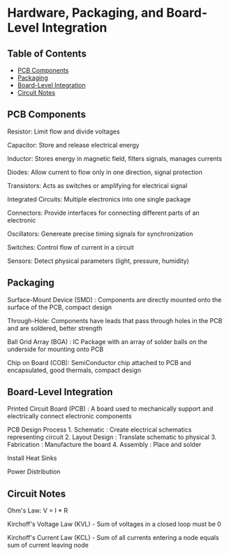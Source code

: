 # Hardware, Packaging, and Board-Level Integration

## Table of Contents
* [PCB Components](#PCB-Components)
* [Packaging](#Packaging)
* [Board-Level Integration](#Board-Level-Integration)
* [Circuit Notes](#Circuit-Notes)

## PCB Components

Resistor: Limit flow and divide voltages

Capacitor: Store and release electrical energy

Inductor: Stores energy in magnetic field, filters signals, manages currents

Diodes: Allow current to flow only in one direction, signal protection

Transistors: Acts as switches or amplifying for electrical signal

Integrated Circuits: Multiple electronics into one single package

Connectors: Provide interfaces for connecting different parts of an electronic 

Oscillators: Genereate precise timing signals for synchronization

Switches: Control flow of current in a circuit

Sensors: Detect physical parameters (light, pressure, humidity)

## Packaging

Surface-Mount Device (SMD) : Components are directly mounted onto the surface of the PCB, compact design

Through-Hole: Components have leads that pass through holes in the PCB and are soldered, better strength

Ball Grid Array (BGA) : IC Package with an array of solder balls on the underside for mounting onto PCB

Chip on Board (COB): SemiConductor chip attached to PCB and encapsulated, good thermals, compact design

## Board-Level Integration

Printed Circuit Board (PCB) : A board used to mechanically support and electrically connect electronic components

PCB Design Process
	1. Schematic : Create electrical schematics representing circuit
	2. Layout Design : Translate schematic to physical
	3. Fabrication : Manufacture the board
	4. Assembly : Place and solder

Install Heat Sinks

Power Distribution

## Circuit Notes

Ohm's Law: V = I * R

Kirchoff's Voltage Law (KVL) - Sum of voltages in a closed loop must be 0

Kirchoff's Current Law (KCL) - Sum of all currents entering a node equals sum of current leaving node



